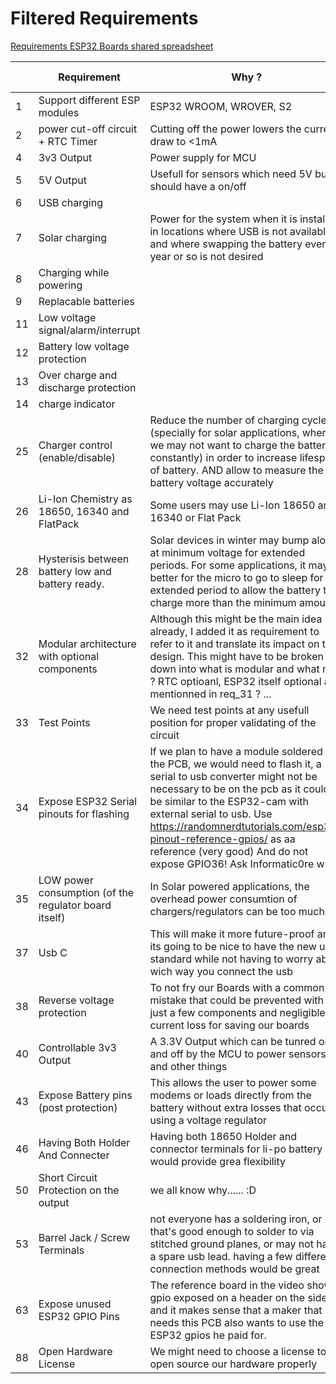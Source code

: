 # Filtered Requirements
[Requirements ESP32 Boards shared spreadsheet](https://docs.google.com/spreadsheets/d/1Awvs3CumJ9qQSrG_uEvt4s6nZwliIjnMdfPibDWA3kU/edit#gid=1880015614&fvid=1986096210)

|  | Requirement | Why ? | Discord username | Category | status |
|--|-------------|-------|------------------|----------|--------|
| 1  | Support different ESP modules                         | ESP32 WROOM, WROVER, S2                                                                                                                                                                                                                                                                                                                                          | wassfila       | uC           |  |
| 2  | power cut-off circuit + RTC Timer                     | Cutting off the power lowers the current draw to <1mA                                                                                                                                                                                                                                                                                                            | Informatic0re  | power        |  |
| 4  | 3v3 Output                                            | Power supply for MCU                                                                                                                                                                                                                                                                                                                                             | Andreas Spiess | power        |  |
| 5  | 5V Output                                             | Usefull for sensors which need 5V but should have a on/off                                                                                                                                                                                                                                                                                                       | Andreas Spiess | feature      |  |
| 6  | USB charging                                          |                                                                                                                                                                                                                                                                                                                                                                  | Andreas Spiess | charging     |  |
| 7  | Solar charging                                        | Power for the system when it is installed in locations where USB is not available and where swapping the battery every year or so is not desired                                                                                                                                                                                                                 | Andreas Spiess | charging     |  |
| 8  | Charging while powering                               |                                                                                                                                                                                                                                                                                                                                                                  | Andreas Spiess | charging     |  |
| 9  | Replacable batteries                                  |                                                                                                                                                                                                                                                                                                                                                                  | Andreas Spiess | battery      |  |
| 11 | Low voltage signal/alarm/interrupt                    |                                                                                                                                                                                                                                                                                                                                                                  | Andreas Spiess | power        |  |
| 12 | Battery low voltage protection                        |                                                                                                                                                                                                                                                                                                                                                                  | Andreas Spiess | battery      |  |
| 13 | Over charge and discharge protection                  |                                                                                                                                                                                                                                                                                                                                                                  | Andreas Spiess | battery      |  |
| 14 | charge indicator                                      |                                                                                                                                                                                                                                                                                                                                                                  | Andreas Spiess | charging     |  |
| 25 | Charger control (enable/disable)                      | Reduce the number of charging cycles (specially for solar applications, where we may not want to charge the battery constantly) in order to increase lifespan of battery. AND allow to measure the battery voltage accurately                                                                                                                                    | tealbrains     | charging     |  |
| 26 | Li-Ion Chemistry as 18650, 16340 and FlatPack         | Some users may use Li-Ion 18650 and 16340 or Flat Pack                                                                                                                                                                                                                                                                                                           | tealbrains     | battery      |  |
| 28 | Hysterisis between battery low and battery ready.     | Solar devices in winter may bump along at minimum voltage for extended periods.  For some applications, it may be better for the micro to go to sleep for an extended period to allow the battery to charge more than the minimum amount.                                                                                                                        | metimmee       | feature      |  |
| 32 | Modular architecture with optional components         | Although this might be the main idea already, I added it as requirement to refer to it and translate its impact on the design. This might have to be broken down into what is modular and what not ? RTC optioanl, ESP32 itself optional as mentionned in req_31 ? ...                                                                                           | wassfila       | organisation |  |
| 33 | Test Points                                           | We need test points at any usefull position for proper validating of the circuit                                                                                                                                                                                                                                                                                 | Informatic0re  | feature      |  |
| 34 | Expose ESP32 Serial pinouts for flashing              | If we plan to have a module soldered on the PCB, we would need to flash it, a serial to usb converter might not be necessary to be on the pcb as it could be similar to the ESP32-cam with external serial to usb. Use https://randomnerdtutorials.com/esp32-pinout-reference-gpios/ as aa reference (very good) And do not expose GPIO36! Ask Informatic0re why | wassfila       | uC           |  |
| 35 | LOW power consumption (of the regulator board itself) | In Solar powered applications, the overhead power consumtion of chargers/regulators can be too much.                                                                                                                                                                                                                                                             |                |              |  |
| 37 | Usb C                                                 | This will make it more future-proof and its going to be nice to have the new usb standard while not having to worry about wich way you connect the usb                                                                                                                                                                                                           | fabrifer020    | feature      |  |
| 38 | Reverse voltage protection                            | To not fry our Boards with a common mistake that could be prevented with just a few components and negligible current loss for saving our boards                                                                                                                                                                                                                 | fabrifer020    | safety       |  |
| 40 | Controllable 3v3 Output                               | A 3.3V Output which can be tunred on and off by the MCU to power sensors and other things                                                                                                                                                                                                                                                                        | leven          |              |  |
| 43 | Expose Battery pins (post protection)                 | This allows the user to power some modems or loads directly from the battery without extra losses that occur using a voltage regulator                                                                                                                                                                                                                           | tealbrains     | feature      |  |
| 46 | Having Both Holder And Connecter                      | Having both 18650 Holder and connector terminals for li-po battery would provide grea flexibility                                                                                                                                                                                                                                                                | Trance_Paradox | feature      |  |
| 50 | Short Circuit Protection on the output                | we all know why...... :D                                                                                                                                                                                                                                                                                                                                         | johnheuk       | safety       |  |
| 53 | Barrel Jack / Screw Terminals                         | not everyone has a soldering iron, or one that's good enough to solder to via stitched ground planes, or may not have a spare usb lead. having a few different connection methods would be great                                                                                                                                                                 | johnheuk       | feature      |  |
| 63 | Expose unused ESP32 GPIO Pins                         | The reference board in the video shows gpio exposed on a header on the sides, and it makes sense that a maker that needs this PCB also wants to use the ESP32 gpios he paid for.                                                                                                                                                                                 | wassfila       | uC           |  |
| 88 | Open Hardware License                                 | We might need to choose a license to open source our hardware properly                                                                                                                                                                                                                                                                                           | Noki           |              |  |
